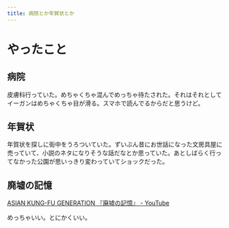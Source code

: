 ```yaml
---
title: 病院とか年賀状とか
---
```


<script async src="//cdn.embedly.com/widgets/platform.js"></script>

# やったこと

## 病院

皮膚科行っていた。めちゃくちゃ混んでめっちゃ待たされた。それはそれとしてイーガンはめちゃくちゃ目が滑る。スマホで読んでるからだと思うけど。

## 年賀状

年賀状を探しに街中をうろついていた。ずいぶん昔にお世話になった文房具屋に売っていて、小説のネタになりそうな話だなとか思っていた。あとしばらく行ってなかった公園が思いっきり変わっていてショックだった。

## 廃墟の記憶

<a href="https://www.youtube.com/watch?v=NKeS6l3Q61s" class="embedly-card" data-card-controls="0">ASIAN KUNG-FU GENERATION 『廃墟の記憶』 - YouTube</a>

めっちゃいい。とにかくいい。